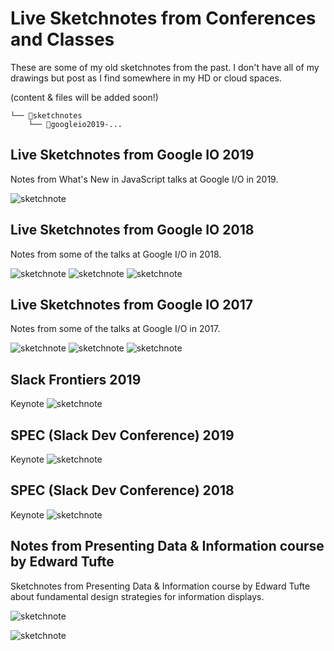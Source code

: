 # Live Sketchnotes from Conferences and Classes

These are some of my old sketchnotes from the past. I don't have all of my drawings but post as I find somewhere in my HD or cloud spaces.

(content & files will be added soon!)

```
└── 📁sketchnotes  
    └── 📄googleio2019-...

```
## Live Sketchnotes from Google IO 2019

Notes from What's New in JavaScript talks at Google I/O in 2019.

![sketchnote](https://github.com/girliemac/a-picture-is-worth-a-1000-words/blob/main/sketchnotes/googleio2019-js.webp?raw=true)

## Live Sketchnotes from Google IO 2018

Notes from some of the talks at Google I/O in 2018.

![sketchnote](https://github.com/girliemac/a-picture-is-worth-a-1000-words/blob/main/sketchnotes/googleio2018-keynote.webp?raw=true)
![sketchnote](https://github.com/girliemac/a-picture-is-worth-a-1000-words/blob/main/sketchnotes/googleio2018-devtools.webp?raw=true)
![sketchnote](https://github.com/girliemac/a-picture-is-worth-a-1000-words/blob/main/sketchnotes/googleio2018-tensorflow.webp?raw=true)

## Live Sketchnotes from Google IO 2017

Notes from some of the talks at Google I/O in 2017.

![sketchnote](https://github.com/girliemac/a-picture-is-worth-a-1000-words/blob/main/sketchnotes/googleio2017-devtools.webp?raw=true)
![sketchnote](https://github.com/girliemac/a-picture-is-worth-a-1000-words/blob/main/sketchnotes/googleio2017-amppwa.webp?raw=true)
![sketchnote](https://github.com/girliemac/a-picture-is-worth-a-1000-words/blob/main/sketchnotes/googleio2017-webcomponents.webp?raw=true)

## Slack Frontiers 2019

Keynote
![sketchnote](https://github.com/girliemac/a-picture-is-worth-a-1000-words/blob/main/sketchnotes/slack-frontiers-2019.webp?raw=true)

## SPEC (Slack Dev Conference) 2019

Keynote
![sketchnote](https://github.com/girliemac/a-picture-is-worth-a-1000-words/blob/main/sketchnotes/spec2019-keynote.webp?raw=true)

## SPEC (Slack Dev Conference) 2018

Keynote
![sketchnote](https://github.com/girliemac/a-picture-is-worth-a-1000-words/blob/main/sketchnotes/spec2018-keynote.webp?raw=true)

## Notes from Presenting Data & Information course by Edward Tufte

Sketchnotes from Presenting Data & Information course by Edward Tufte about fundamental design strategies for information displays.

![sketchnote](https://github.com/girliemac/a-picture-is-worth-a-1000-words/blob/main/sketchnotes/data-and-info-01.webp?raw=true)

![sketchnote](https://github.com/girliemac/a-picture-is-worth-a-1000-words/blob/main/sketchnotes/data-and-info-02.webp?raw=true)


